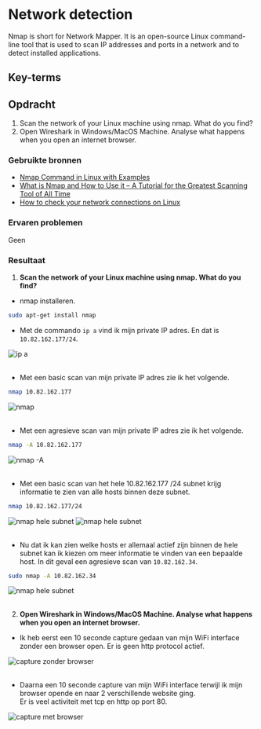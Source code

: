 # Network detection
Nmap is short for Network Mapper. It is an open-source Linux command-line tool that is used to scan IP addresses and ports in a network and to detect installed applications.

## Key-terms

## Opdracht
1. Scan the network of your Linux machine using nmap. What do you find?
2. Open Wireshark in Windows/MacOS Machine. Analyse what happens when you open an internet browser.

### Gebruikte bronnen
- [Nmap Command in Linux with Examples](https://www.geeksforgeeks.org/nmap-command-in-linux-with-examples/)
- [What is Nmap and How to Use it – A Tutorial for the Greatest Scanning Tool of All Time](https://www.freecodecamp.org/news/what-is-nmap-and-how-to-use-it-a-tutorial-for-the-greatest-scanning-tool-of-all-time/)
- [How to check your network connections on Linux](https://www.networkworld.com/article/3262045/checking-your-network-connections-on-linux.html)

### Ervaren problemen
Geen

### Resultaat
1. **Scan the network of your Linux machine using nmap. What do you find?**  
- nmap installeren.

```bash
sudo apt-get install nmap
```

- Met de commando `ip a` vind ik mijn private IP adres. En dat is `10.82.162.177/24`.

![ip a](/02_Networking/images/08_network-detection1-1.png)<br><br> 

- Met een basic scan van mijn private IP adres zie ik het volgende.

```bash
nmap 10.82.162.177
```

![nmap](/02_Networking/images/08_network-detection1-2.png)<br><br>

- Met een agresieve scan van mijn private IP adres zie ik het volgende.

```bash
nmap -A 10.82.162.177
```

![nmap -A](/02_Networking/images/08_network-detection1-3.png)<br><br>

- Met een basic scan van het hele 10.82.162.177 /24 subnet krijg informatie te zien van alle hosts binnen deze subnet. 

```bash
nmap 10.82.162.177/24
```

![nmap hele subnet](/02_Networking/images/08_network-detection1-4-1.png)
![nmap hele subnet](/02_Networking/images/08_network-detection1-4-2.png)<br><br>

- Nu dat ik kan zien welke hosts er allemaal actief zijn binnen de hele subnet kan ik kiezen om meer informatie te vinden van een bepaalde host. In dit geval een agresieve scan van `10.82.162.34`.

```bash
sudo nmap -A 10.82.162.34
```

![nmap hele subnet](/02_Networking/images/08_network-detection1-5.png)<br><br>

2. **Open Wireshark in Windows/MacOS Machine. Analyse what happens when you open an internet browser.**
- Ik heb eerst een 10 seconde capture gedaan van mijn WiFi interface zonder een browser open. Er is geen http protocol actief.

![capture zonder browser](/02_Networking/images/08_network-detection2-1.png)<br><br>

- Daarna een 10 seconde capture van mijn WiFi interface terwijl ik mijn browser opende en naar 2 verschillende website ging.  
Er is veel activiteit met tcp en http op port 80.

![capture met browser](/02_Networking/images/08_network-detection2-2.png)<br><br>
